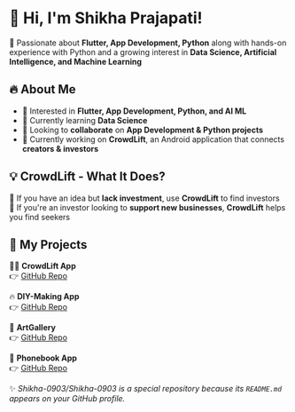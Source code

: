 # 👋 Hi, I'm Shikha Prajapati!  
🚀 Passionate about **Flutter, App Development, Python** along with hands-on experience with Python and a growing interest in **Data Science, Artificial Intelligence, and Machine Learning**  

## 🔥 About Me  
- 👀 Interested in **Flutter, App Development, Python, and AI ML**  
- 🌱 Currently learning **Data Science**  
- 💞️ Looking to **collaborate** on **App Development & Python projects**  
- 📱 Currently working on **CrowdLift**, an Android application that connects **creators & investors**  

## 💡 CrowdLift - What It Does?  
🔨 If you have an idea but **lack investment**, use **CrowdLift** to find investors  
🔨 If you're an investor looking to **support new businesses**, **CrowdLift** helps you find seekers  

## 📱 My Projects 
🌟🚀 **CrowdLift App**  
👉 [GitHub Repo](https://github.com/Shikha-0903/CrowdLift)  

🔥 **DIY-Making App**  
👉 [GitHub Repo](https://github.com/Shikha-0903/diy-app)  

🎨 **ArtGallery**  
👉 [GitHub Repo](https://github.com/Shikha-0903/ArtGallery)  

📖 **Phonebook App**  
👉 [GitHub Repo](https://github.com/Shikha-0903/PhoneBook)  


✨ _Shikha-0903/Shikha-0903 is a special repository because its `README.md` appears on your GitHub profile._  

